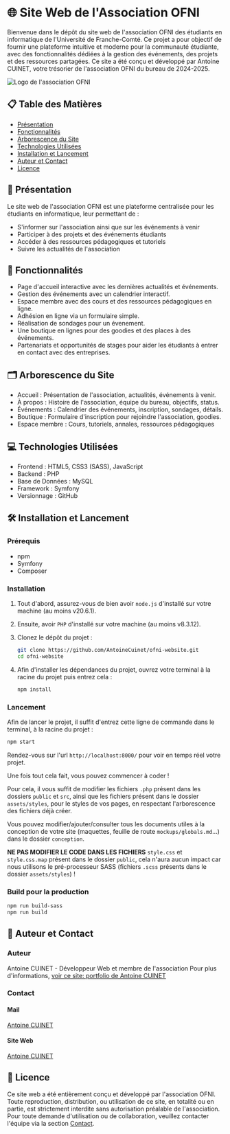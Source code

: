 # 🌐 Site Web de l'Association OFNI

Bienvenue dans le dépôt du site web de l'association OFNI des étudiants en informatique de l'Université de Franche-Comté. Ce projet a pour objectif de fournir une plateforme intuitive et moderne pour la communauté étudiante, avec des fonctionnalités dédiées à la gestion des événements, des projets et des ressources partagées.
Ce site a été conçu et développé par Antoine CUINET, votre trésorier de l'association OFNI du bureau de 2024-2025.

![Logo de l'association OFNI](screenshot.png)

## 📋 Table des Matières

- [Présentation](#-présentation)
- [Fonctionnalités](#-fonctionnalités)
- [Arborescence du Site](#️-arborescence-du-site)
- [Technologies Utilisées](#-technologies-utilisées)
- [Installation et Lancement](#️-installation-et-lancement)
- [Auteur et Contact](#-auteur-et-contact)
- [Licence](#-licence)

## 📖 Présentation

Le site web de l'association OFNI est une plateforme centralisée pour les étudiants en informatique, leur permettant de :

- S'informer sur l'association ainsi que sur les événements à venir
- Participer à des projets et des événements étudiants
- Accéder à des ressources pédagogiques et tutoriels
- Suivre les actualités de l'association

## 🚀 Fonctionnalités

- Page d'accueil interactive avec les dernières actualités et événements.
- Gestion des événements avec un calendrier interactif.
- Espace membre avec des cours et des ressources pédagogiques en ligne.
- Adhésion en ligne via un formulaire simple.
- Réalisation de sondages pour un évenement.
- Une boutique en lignes pour des goodies et des places à des événements.
- Partenariats et opportunités de stages pour aider les étudiants à entrer en contact avec des entreprises.

## 🗂️ Arborescence du Site

- Accueil : Présentation de l'association, actualités, événements à venir.
- À propos : Histoire de l'association, équipe du bureau, objectifs, status.
- Événements : Calendrier des événements, inscription, sondages, détails.
- Boutique : Formulaire d'inscription pour rejoindre l'association, goodies.
- Espace membre : Cours, tutoriels, annales, ressources pédagogiques

## 💻 Technologies Utilisées

- Frontend : HTML5, CSS3 (SASS), JavaScript
- Backend : PHP
- Base de Données : MySQL
- Framework : Symfony
- Versionnage : GitHub

## 🛠️ Installation et Lancement

### Prérequis

- npm
- Symfony
- Composer

### Installation

1. Tout d'abord, assurez-vous de bien avoir `node.js` d'installé sur votre machine (au moins v20.6.1).
2. Ensuite, avoir `PHP` d'installé sur votre machine (au moins v8.3.12).

3. Clonez le dépôt du projet :

    ```bash
    git clone https://github.com/AntoineCuinet/ofni-website.git
    cd ofni-website
    ```

4. Afin d'installer les dépendances du projet, ouvrez votre terminal à la racine du projet puis entrez cela :

    ```bash
    npm install
    ```

### Lancement

Afin de lancer le projet, il suffit d'entrez cette ligne de commande dans le terminal, à la racine du projet :

```bash
npm start
```

Rendez-vous sur l'url `http://localhost:8000/` pour voir en temps réel votre projet.

Une fois tout cela fait, vous pouvez commencer à coder !

Pour cela, il vous suffit de modifier les fichiers `.php` présent dans les dossiers `public` et `src`, ainsi que les fichiers présent dans le dossier `assets/styles`, pour le styles de vos pages, en respectant l'arborescence des fichiers déjà créer.

Vous pouvez modifier/ajouter/consulter tous les documents utiles à la conception de votre site (maquettes, feuille de route `mockups/globals.md`...) dans le dossier `conception`.

**NE PAS MODIFIER LE CODE DANS LES FICHIERS** `style.css` et `style.css.map` présent dans le dossier `public`, cela n'aura aucun impact car nous utilisons le pré-processeur SASS (fichiers `.scss` présents dans le dossier `assets/styles`) !

### Build pour la production

```bash
npm run build-sass
npm run build
```

## 👥 Auteur et Contact

### Auteur

Antoine CUINET - Développeur Web et membre de l'association
Pour plus d'informations, [voir ce site: portfolio de Antoine CUINET](https://acuinet.fr/)

### Contact

#### Mail

[Antoine CUINET](mailto:antoine@acuinet.fr)

#### Site Web

[Antoine CUINET](https://acuinet.fr/)

## 📜 Licence

Ce site web a été entièrement conçu et développé par l'association OFNI. Toute reproduction, distribution, ou utilisation de ce site, en totalité ou en partie, est strictement interdite sans autorisation préalable de l'association. Pour toute demande d'utilisation ou de collaboration, veuillez contacter l'équipe via la section [Contact](#contact).
